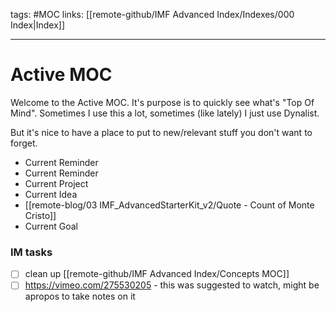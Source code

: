 tags: #MOC
links: [[remote-github/IMF Advanced Index/Indexes/000 Index|Index]]

---
# Active MOC
Welcome to the Active MOC. It's purpose is to quickly see what's "Top Of Mind". Sometimes I use this a lot, sometimes (like lately) I just use Dynalist. 

But it's nice to have a place to put to new/relevant stuff you don't want to forget.

- Current Reminder
- Current Reminder
- Current Project
- Current Idea
- [[remote-blog/03 IMF_AdvancedStarterKit_v2/Quote - Count of Monte Cristo]]
- Current Goal

### IM tasks
- [ ] clean up [[remote-github/IMF Advanced Index/Concepts MOC]]
- [ ] https://vimeo.com/275530205 - this was suggested to watch, might be apropos to take notes on it